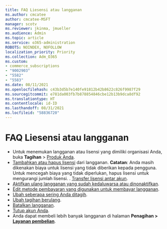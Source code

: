 ```yaml
---
title: FAQ Liesensi atau langganan
ms.author: cmcatee
author: cmcatee-MSFT
manager: scotv
ms.reviewer: jkinma, jmueller
ms.audience: Admin
ms.topic: article
ms.service: o365-administration
ROBOTS: NOINDEX, NOFOLLOW
localization_priority: Priority
ms.collection: Adm_O365
ms.custom:
- commerce_subscriptions
- "9002903"
- "5582"
- "5583"
ms.date: 08/11/2021
ms.openlocfilehash: c43b3d5b7e140fe91812b42b8622c826f9987f29
ms.sourcegitcommit: e781da003fb7b878854846cbe12b13b9dca8df92
ms.translationtype: HT
ms.contentlocale: id-ID
ms.lasthandoff: 08/31/2021
ms.locfileid: "58836720"
---
```

# <a name="license-or-subscription-faq"></a>FAQ Liesensi atau langganan

- Untuk menemukan langganan atau lisensi yang dimiliki organisasi Anda, buka **Tagihan** > [Produk Anda](https://go.microsoft.com/fwlink/p/?linkid=842054).
- [Tambahkan atau hapus lisensi](https://docs.microsoft.com/alchemyinsights/how-to-add-or-reduce-licenses) dari langganan.
    **Catatan**: Anda masih dikenakan biaya untuk lisensi yang tidak diberikan kepada pengguna. Untuk mencegah biaya yang tidak diperlukan, hapus lisensi untuk mengurangi jumlah lisensi.
. [Transfer lisensi antar akun](https://docs.microsoft.com/alchemyinsights/transfer-licenses-between-tenants).
- [Aktifkan ulang langganan yang sudah kedaluwarsa atau dinonaktifkan](https://go.microsoft.com/fwlink/p/?linkid=2117519).
- [Edit metode pembayaran yang digunakan untuk membayar langganan](https://go.microsoft.com/fwlink/p/?linkid=2117167).
- [Ubah seberapa sering Anda ditagih](https://go.microsoft.com/fwlink/p/?linkid=2119112).
- [Ubah tagihan berulang](https://go.microsoft.com/fwlink/p/?linkid=2119216).
- [Batalkan langganan](https://go.microsoft.com/fwlink/p/?linkid=2119113).
- [Tutup akun Anda](https://docs.microsoft.com/alchemyinsights/how-to-close-your-account).
- Anda dapat membeli lebih banyak langganan di halaman **Penagihan > [Layanan pembelian](https://go.microsoft.com/fwlink/p/?linkid=868433)**.